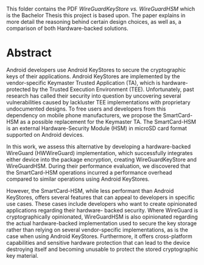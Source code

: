 This folder contains the PDF *WireGuardKeyStore vs. WireGuardHSM* which is the Bachelor Thesis this project is based upon. The paper explains in more detail the reasoning behind certain design choices, as well as, a comparison of both Hardware-backed solutions.

# Abstract
Android developers use Android KeyStores to secure the cryptographic keys of their applications. Android KeyStores are implemented by the vendor-specific Keymaster Trusted Application (TA), which is hardware-protected by the Trusted Execution Environment (TEE). Unfortunately, past research has called their security into question by uncovering several vulnerabilities caused by lackluster TEE implementations with proprietary undocumented designs. To free users and developers from this dependency on mobile phone manufacturers, we propose the SmartCard-HSM as a possible replacement for the Keymaster TA. The SmartCard-HSM is an external Hardware-Security Module (HSM) in microSD card format supported on Android devices.

In this work, we assess this alternative by developing a hardware-backed WireGuard (HWWireGuard) implementation, which successfully integrates either device into the package encryption, creating WireGuardKeyStore and WireGuardHSM. During their performance evaluation, we discovered that the SmartCard-HSM operations incurred a performance overhead compared to similar operations using Android KeyStores. 

However, the SmartCard-HSM, while less performant than Android KeyStores, offers several features that can appeal to developers in specific use cases. These cases include
developers who want to create opinionated applications regarding their hardware- backed security. Where WireGuard is cryptographically opinionated, WireGuardHSM is also opinionated regarding the actual hardware-backed implementation used to secure the key storage rather than relying on several vendor-specific implementations, as is the case when using Android KeyStores. Furthermore, it offers cross-platform capabilities and sensitive hardware protection that can lead to the device destroying itself and becoming unusable to protect the stored cryptographic key material.
